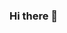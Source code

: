 ### Hi there 👋

<!--
**annanya-mathur/annanya-mathur** is a ✨ _special_ ✨ repository because its `README.md` (this file) appears on your GitHub profile.

Here are some ideas to get you started:

### 🔭 I’m currently working on ...
     Python![image](https://user-images.githubusercontent.com/68476475/114355531-35308b80-9b8d-11eb-938c-c905d88fc763.png)
 Javascript DATA Visualization
- 🌱 I’m currently learning ...
- 👯 I’m looking to collaborate on ...
- 🤔 I’m looking for help with ...
- 💬 Ask me about ...
- 📫 How to reach me: ...
- 😄 Pronouns: ...
- ⚡ Fun fact: ...
-->

